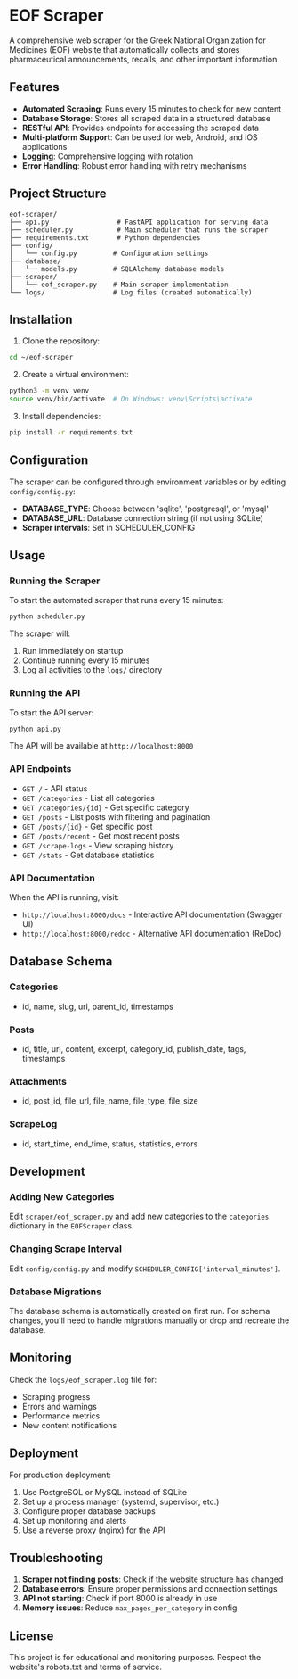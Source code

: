 # EOF Scraper

A comprehensive web scraper for the Greek National Organization for Medicines (EOF) website that automatically collects and stores pharmaceutical announcements, recalls, and other important information.

## Features

- **Automated Scraping**: Runs every 15 minutes to check for new content
- **Database Storage**: Stores all scraped data in a structured database
- **RESTful API**: Provides endpoints for accessing the scraped data
- **Multi-platform Support**: Can be used for web, Android, and iOS applications
- **Logging**: Comprehensive logging with rotation
- **Error Handling**: Robust error handling with retry mechanisms

## Project Structure

```
eof-scraper/
├── api.py                 # FastAPI application for serving data
├── scheduler.py           # Main scheduler that runs the scraper
├── requirements.txt       # Python dependencies
├── config/
│   └── config.py         # Configuration settings
├── database/
│   └── models.py         # SQLAlchemy database models
├── scraper/
│   └── eof_scraper.py    # Main scraper implementation
└── logs/                 # Log files (created automatically)
```

## Installation

1. Clone the repository:
```bash
cd ~/eof-scraper
```

2. Create a virtual environment:
```bash
python3 -m venv venv
source venv/bin/activate  # On Windows: venv\Scripts\activate
```

3. Install dependencies:
```bash
pip install -r requirements.txt
```

## Configuration

The scraper can be configured through environment variables or by editing `config/config.py`:

- **DATABASE_TYPE**: Choose between 'sqlite', 'postgresql', or 'mysql'
- **DATABASE_URL**: Database connection string (if not using SQLite)
- **Scraper intervals**: Set in SCHEDULER_CONFIG

## Usage

### Running the Scraper

To start the automated scraper that runs every 15 minutes:

```bash
python scheduler.py
```

The scraper will:
1. Run immediately on startup
2. Continue running every 15 minutes
3. Log all activities to the `logs/` directory

### Running the API

To start the API server:

```bash
python api.py
```

The API will be available at `http://localhost:8000`

### API Endpoints

- `GET /` - API status
- `GET /categories` - List all categories
- `GET /categories/{id}` - Get specific category
- `GET /posts` - List posts with filtering and pagination
- `GET /posts/{id}` - Get specific post
- `GET /posts/recent` - Get most recent posts
- `GET /scrape-logs` - View scraping history
- `GET /stats` - Get database statistics

### API Documentation

When the API is running, visit:
- `http://localhost:8000/docs` - Interactive API documentation (Swagger UI)
- `http://localhost:8000/redoc` - Alternative API documentation (ReDoc)

## Database Schema

### Categories
- id, name, slug, url, parent_id, timestamps

### Posts
- id, title, url, content, excerpt, category_id, publish_date, tags, timestamps

### Attachments
- id, post_id, file_url, file_name, file_type, file_size

### ScrapeLog
- id, start_time, end_time, status, statistics, errors

## Development

### Adding New Categories

Edit `scraper/eof_scraper.py` and add new categories to the `categories` dictionary in the `EOFScraper` class.

### Changing Scrape Interval

Edit `config/config.py` and modify `SCHEDULER_CONFIG['interval_minutes']`.

### Database Migrations

The database schema is automatically created on first run. For schema changes, you'll need to handle migrations manually or drop and recreate the database.

## Monitoring

Check the `logs/eof_scraper.log` file for:
- Scraping progress
- Errors and warnings
- Performance metrics
- New content notifications

## Deployment

For production deployment:

1. Use PostgreSQL or MySQL instead of SQLite
2. Set up a process manager (systemd, supervisor, etc.)
3. Configure proper database backups
4. Set up monitoring and alerts
5. Use a reverse proxy (nginx) for the API

## Troubleshooting

1. **Scraper not finding posts**: Check if the website structure has changed
2. **Database errors**: Ensure proper permissions and connection settings
3. **API not starting**: Check if port 8000 is already in use
4. **Memory issues**: Reduce `max_pages_per_category` in config

## License

This project is for educational and monitoring purposes. Respect the website's robots.txt and terms of service.
